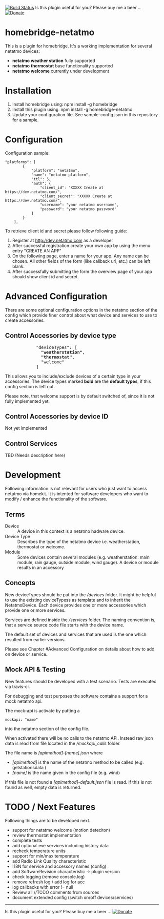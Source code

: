 [![Build Status](https://secure.travis-ci.org/planetk/homebridge-netatmo.png?branch=master)](http://travis-ci.org/planetk/homebridge-netatmo)
Is this plugin useful for you? Please buy me a beer ...
[![Donate](https://img.shields.io/badge/Donate-PayPal-green.svg)](https://www.paypal.com/cgi-bin/webscr?cmd=_s-xclick&hosted_button_id=7ZGEPWHG5UH6S)

# homebridge-netatmo

This is a plugin for homebridge. It's a working implementation for several netatmo devices:

* **netatmo weather station** fully supported
* **netatmo thermostat** base functionality supported
* **netatmo welcome** currently under development

# Installation

1. Install homebridge using: npm install -g homebridge
2. Install this plugin using: npm install -g homebridge-netatmo
3. Update your configuration file. See sample-config.json in this repository for a sample. 

# Configuration

Configuration sample:

```
"platforms": [
        {
            "platform": "netatmo",
            "name": "netatmo platform",
            "ttl": 5,
            "auth": {
    	        "client_id": "XXXXX Create at https://dev.netatmo.com/",
                "client_secret": "XXXXX Create at https://dev.netatmo.com/",
                "username": "your netatmo username",
                "password": "your netatmo password"
            }
        }
    ],

```

To retrieve client id and secret please follow following guide:

1. Register at http://dev.netatmo.com as a developer
2. After successful registration create your own app by using the menu entry "CREATE AN APP"
3. On the following page, enter a name for your app. Any name can be chosen. All other fields of the form (like callback url, etc.) can be left blank.
4. After successfully submitting the form the overview page of your app should show client id and secret.


# Advanced Configuration

There are some optional configuration options in the netatmo section of the config which provide finer control about what device and services to use to create accessories.

## Control Accessories by device type

<pre>
            "deviceTypes": [
              <b>"weatherstation"</b>,
              <b>"thermostat"</b>,
              "welcome"
            ]
</pre>

This allows you to include/exclude devices of a certain type in your accessories.
The device types marked **bold** are the **default types**, if this config section is left out.

Please note, that welcome support is by default switched of, since it is not fully implemented yet.

##  Control Accessories by device ID

Not yet implemented

##  Control Services

TBD (Needs description here)


# Development

Following information is not relevant for users who just want to access netatmo via homekit.
It is intented for software developers who want to modify / enhance the functionality of the software.

## Terms

<dl>
 <dt>Device</dt>
 <dd>A device in this context is a netatmo hadware device.</dd>

 <dt>Device Type</dt>
 <dd>Describes the type of the netatmo device i.e. weatherstation, thermostat or welcome.</dd>


 <dt>Module</dt>
 <dd>Some devices contain several modules (e.g. weatherstation: main module, rain gauge, outside module, wind gauge). A device or module results in an accessory</dd>
 
</dl>

## Concepts

New deviceTypes should be put into the */devices* folder. It might be helpful to use the existing deviceTypess as template and to inherit the NetatmoDevice. Each device provides one or more accessories which provide one or more services.

Services are defined inside the */services* folder. The naming convention is, that a service source code file starts with the device name.

The default set of devices and services that are used is the one which resulted from earlier versions.

Please see Chapter #Advanced Configuration on details about how to add on device or service.

## Mock API & Testing

New features should be developed with a test scenario. Tests are executed via travis-ci.

For debugging and test purposes the software contains a support for a mock netatmo api.

The mock-api is activate by putting a

    mockapi: "name"

into the netatmo section of the config file.

When activated there will be no calls to the netatmo API. Instead raw json data is read from file located in the */mockapi_calls* folder.

The file name is *[apimethod]-[name].json* where
 
* *[apimethod]* is the name of the netatmo method to be called (e.g. getstationsdata )
* *[name]* is the name given in the config file (e.g. wind)
 
If this file is not found a *[apimethod]-default.json* file is read.
If this is not found as well, empty data is returned.

# TODO / Next Features
Following things are to be developed next.

* support for netatmo welcome (motion deteciton)
* review thermostat implementation
* complete tests
* add optional eve services including history data
* recheck temperature units
* support for min/max temperature
* add Radio Link Quality characteristic
* I18N for service and accessory names (config)
* add SoftwareRevision characteristic -> plugin version
* check logging (remove console.log)
* remove refresh log / add log for acc
* log callbacks with error != null
* Review all //TODO comments from sources
* document extended config (switch on/off devices/services)

----

Is this plugin useful for you? Please buy me a beer ...
[![Donate](https://img.shields.io/badge/Donate-PayPal-green.svg)](https://www.paypal.com/cgi-bin/webscr?cmd=_s-xclick&hosted_button_id=7ZGEPWHG5UH6S)


